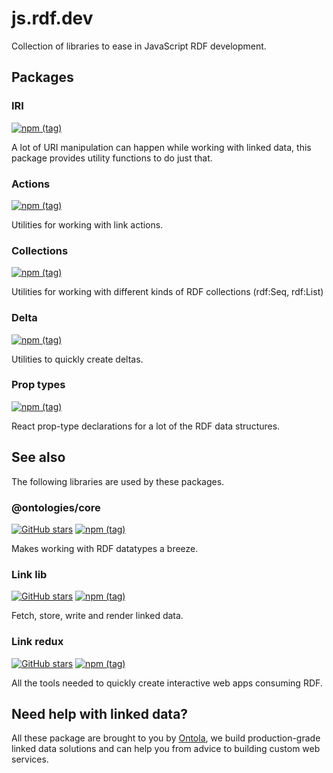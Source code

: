 # js.rdf.dev

Collection of libraries to ease in JavaScript RDF development.

## Packages
### IRI
[![npm (tag)](https://img.shields.io/npm/v/@rdfdev/iri)](https://npmjs.com/package/@rdfdev/iri)

A lot of URI manipulation can happen while working with linked data, this package provides utility
functions to do just that. 

### Actions
[![npm (tag)](https://img.shields.io/npm/v/@rdfdev/actions)](https://npmjs.com/package/@rdfdev/actions)

Utilities for working with link actions.

### Collections
[![npm (tag)](https://img.shields.io/npm/v/@rdfdev/collections)](https://npmjs.com/package/@rdfdev/collections)

Utilities for working with different kinds of RDF collections (rdf:Seq, rdf:List)

### Delta
[![npm (tag)](https://img.shields.io/npm/v/@rdfdev/delta)](https://npmjs.com/package/@rdfdev/delta)

Utilities to quickly create deltas.

### Prop types
[![npm (tag)](https://img.shields.io/npm/v/@rdfdev/prop-types)](https://npmjs.com/package/@rdfdev/prop-types)

React prop-type declarations for a lot of the RDF data structures.

## See also
The following libraries are used by these packages. 
### @ontologies/core
[![GitHub stars](https://img.shields.io/github/stars/ontola/ontologies?style=social)](https://github.com/ontola/ontologies)
[![npm (tag)](https://img.shields.io/npm/v/@ontologies/core/next?label=npm)](https://npmjs.com/package/@ontologies/core)

Makes working with RDF datatypes a breeze.

### Link lib

[![GitHub stars](https://img.shields.io/github/stars/fletcher91/link-lib?style=social)](https://github.com/fletcher91/link-lib) 
[![npm (tag)](https://img.shields.io/npm/v/link-lib/light?label=npm)](https://npmjs.com/package/link-lib)

Fetch, store, write and render linked data.

### Link redux
[![GitHub stars](https://img.shields.io/github/stars/fletcher91/link-redux?style=social)](https://github.com/fletcher91/link-redux) 
[![npm (tag)](https://img.shields.io/npm/v/link-redux/light?label=npm)](https://npmjs.com/package/link-redux)

All the tools needed to quickly create interactive web apps consuming RDF.


## Need help with linked data?

All these package are brought to you by [Ontola](https://ontola.io), we build production-grade
linked data solutions and can help you from advice to building custom web services.
